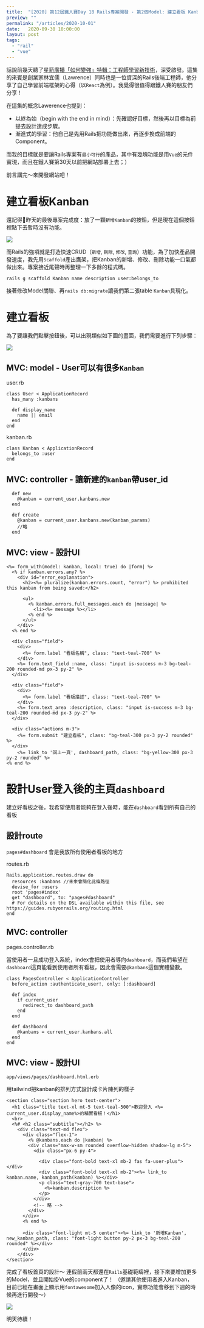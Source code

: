 ```yaml
---
title:  "[2020] 第12屆鐵人賽Day 18 Rails專案開發 - 第2個Model: 建立看板 Kanban"
preview: ""
permalink: "/articles/2020-10-01"
date:   2020-09-30 10:00:00
layout: post
tags: 
  - "rail"
  - "vue"    
---
```


話說前幾天聽了[星箭廣播「如何變強」特輯：工程師學習新技術](https://blog.starrocket.io/posts/star-rocket-podcast-ep44-lawrence-lin-talks-about-learning-a-new-technology-react/)，深受啟發。這集的來賓是創業家林宜儒（Lawrence）同時也是一位資深的Rails後端工程師，他分享了自己學習前端框架的心得（以`React`為例）。我覺得很值得跟鐵人賽的朋友們分享！

<!-- more -->

在這集的概念Lawerence也提到：
- 以終為始（begin with the end in mind）：先確認好目標，然後再以目標為前提去設計達成步驟。
- 漸進式的學習：他自己是先用Rails把功能做出來，再逐步換成前端的Component。

而我的目標就是要讓Rails專案有`最小可行`的產品，其中有幾塊功能是用`Vue`的元件實現，而且在鐵人賽第30天以前把網站部署上去；）

前言講完～來開發網站吧！

# 建立看板Kanban

還記得昨天的最後專案完成度：放了一顆`新增Kanban`的按鈕，但是現在這個按鈕裡點下去暫時沒有功能。  
  
![](https://i.imgur.com/ie0QMtM.png)  

而Rails的強項就是打造快速CRUD（`新增`, `刪除`, `修改`, `查詢`）功能，為了加快產品開發速度，我先用`Scaffold`產出鷹架，把Kanban的新增、修改、刪除功能一口氣都做出來。專案接近尾聲時再整理一下多餘的程式碼。


```
rails g scaffold Kanban name description user:belongs_to
```

接著修改Model關聯、再`rails db:migrate`讓我們第二張table `Kanban`具現化。


# 建立看板

為了要讓我們點擊按鈕後，可以出現類似如下圖的畫面，我們需要進行下列步驟：

![](https://i.imgur.com/9CuPVZw.png)

## MVC: model - User可以有很多`Kanban`

user.rb
```
class User < ApplicationRecord
  has_many :kanbans

  def display_name
    name || email
  end  
end
```

kanban.rb
```
class Kanban < ApplicationRecord
  belongs_to :user
end
```

## MVC: controller - 讓新建的`kanban`帶user_id
```
  def new
    @kanban = current_user.kanbans.new
  end

  def create
    @kanban = current_user.kanbans.new(kanban_params)
    //略
  end
```

## MVC: view - 設計UI

```
<%= form_with(model: kanban, local: true) do |form| %>
  <% if kanban.errors.any? %>
    <div id="error_explanation">
      <h2><%= pluralize(kanban.errors.count, "error") %> prohibited this kanban from being saved:</h2>

      <ul>
        <% kanban.errors.full_messages.each do |message| %>
          <li><%= message %></li>
        <% end %>
      </ul>
    </div>
  <% end %>

  <div class="field">
    <div>
      <%= form.label "看板名稱", class: "text-teal-700" %>
    </div>
    <%= form.text_field :name, class: "input is-success m-3 bg-teal-200 rounded-md px-3 py-2" %>
  </div>

  <div class="field">
    <div>
      <%= form.label "看板描述", class: "text-teal-700" %>
    </div>
    <%= form.text_area :description, class: "input is-success m-3 bg-teal-200 rounded-md px-3 py-2" %>
  </div>

  <div class="actions m-3">
    <%= form.submit "建立看板", class: "bg-teal-300 px-3 py-2 rounded" %>
  </div>
    <%= link_to '回上一頁', dashboard_path, class: "bg-yellow-300 px-3 py-2 rounded" %>
<% end %>

```

# 設計User登入後的主頁`dashboard`

建立好看板之後，我希望使用者能夠在登入後時，能在`dashboard`看到所有自己的看板

## 設計route

`pages#dashboard` 會是我放所有使用者看板的地方

routes.rb
```
Rails.application.routes.draw do
  resources :kanbans //未來會簡化此條路徑
  devise_for :users
  root 'pages#index'
  get "dashboard", to: "pages#dashboard"
  # For details on the DSL available within this file, see https://guides.rubyonrails.org/routing.html
end
```

## MVC: controller

pages.controller.rb

當使用者一旦成功登入系統，index會把使用者導向`dashboard`，而我們希望在`dashboard`這頁能看到使用者所有看板，因此會需要`@kanbans`這個實體變數。

```
class PagesController < ApplicationController
  before_action :authenticate_user!, only: [:dashboard]  

  def index
    if current_user
      redirect_to dashboard_path
    end    
  end

  def dashboard
    @kanbans = current_user.kanbans.all    
  end
end
```

## MVC: view - 設計UI

`app/views/pages/dashboard.html.erb`

用tailwind把kanban的排列方式設計成卡片陳列的樣子

```
<section class="section hero text-center">
  <h1 class="title text-xl mt-5 text-teal-500">歡迎登入 <%= current_user.display_name%>的精實看板！</h1>
  <br>
  <%# <h2 class="subtitle"></h2> %>
    <div class="text-md flex">
      <div class="flex-1">
        <% @kanbans.each do |kanban| %>
        <div class="max-w-sm rounded overflow-hidden shadow-lg m-5">
          <div class="px-6 py-4">
  
            <div class="font-bold text-xl mb-2 fas fa-user-plus"></div>
            <div class="font-bold text-xl mb-2"><%= link_to kanban.name, kanban_path(kanban) %></div>
            <p class="text-gray-700 text-base">
              <%=kanban.description %>
            </p>
          </div>
          <!-- 略 -->
        </div>
      </div>
      <% end %>

      <div class="font-light mt-5 center"><%= link_to '新增Kanban', new_kanban_path, class: "font-light button py-2 px-3 bg-teal-200 rounded" %></div>
      </div> 
    </div>
</section>

```

完成了看板首頁的設計～
連假前兩天都還在`Rails`基礎範疇裡，接下來要增加更多的Model，並且開始掛Vue的component了！
（邀請其他使用者進入Kanban，目前已經在畫面上顯示用`fontawesome`加入人像的icon，實際功能會移到下週的時候再進行開發～）  

![](https://i.imgur.com/z2srPz1.png)



明天待續！